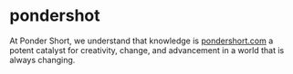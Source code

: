 # pondershot
At Ponder Short, we understand that knowledge is [pondershort.com](https://pondershortt.com/) a potent catalyst for creativity, change, and advancement in a world that is always changing. 
